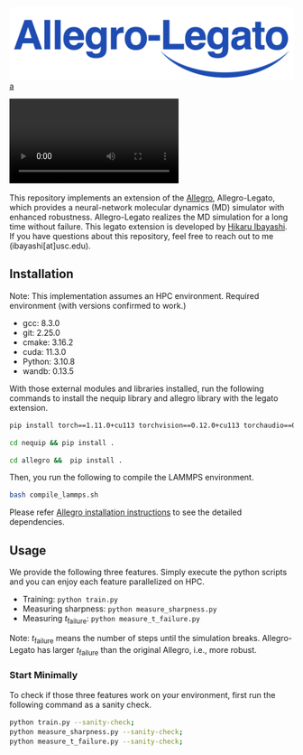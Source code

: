 ![image](logo.png)
[a](https://youtu.be/vt5fpE0bzSY)

![](https://user-images.githubusercontent.com/15017849/224492839-5fc1c686-60ab-424f-81dd-623520e9afad.mp4)

This repository implements an extension of the [Allegro](https://github.com/mir-group/allegro), Allegro-Legato, which provides a neural-network molecular dynamics (MD) simulator with enhanced robustness.
Allegro-Legato realizes the MD simulation for a long time without failure.
This legato extension is developed by [Hikaru Ibayashi](http://hikaru-ibayashi.com/).
If you have questions about this repository, feel free to reach out to me (ibayashi[at]usc.edu).


## Installation
Note: This implementation assumes an HPC environment.
Required environment (with versions confirmed to work.)
- gcc: 8.3.0
- git: 2.25.0
- cmake: 3.16.2
- cuda: 11.3.0
- Python: 3.10.8
- wandb: 0.13.5

With those external modules and libraries installed, run the following commands to install the nequip library and allegro library with the legato extension.
```bash
pip install torch==1.11.0+cu113 torchvision==0.12.0+cu113 torchaudio==0.11.0 --extra-index-url https://download.pytorch.org/whl/cu113
```
```bash
cd nequip && pip install .
```
```bash
cd allegro &&  pip install .
```
Then, you run the following to compile the LAMMPS environment.
```bash
bash compile_lammps.sh
```
Please refer [Allegro installation instructions](https://github.com/mir-group/allegro#installation) to see the detailed dependencies.
## Usage
We provide the following three features. Simply execute the python scripts and you can enjoy each feature parallelized on HPC.  
- Training: `python train.py`
- Measuring sharpness: `python measure_sharpness.py`
- Measuring $t_\text{failure}$: `python measure_t_failure.py`

Note: $t_\text{failure}$ means the number of steps until the simulation breaks. Allegro-Legato has larger $t_\text{failure}$ than the original Allegro, i.e., more robust.
### Start Minimally
To check if those three features work on your environment, first run the following command as a sanity check. 

```bash
python train.py --sanity-check;
python measure_sharpness.py --sanity-check;
python measure_t_failure.py --sanity-check;
```
